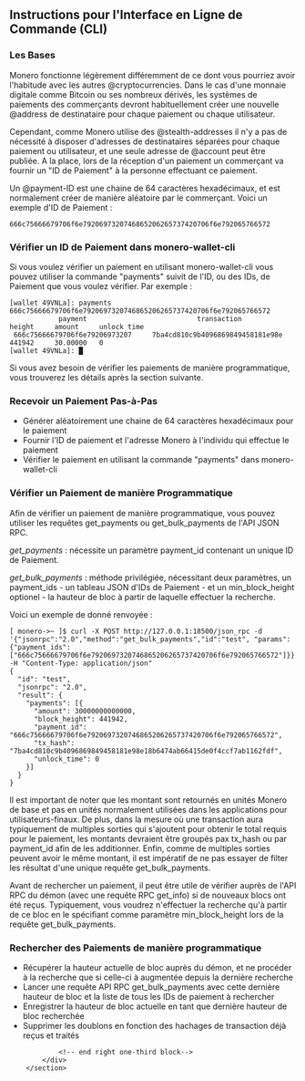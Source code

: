 <section class="container">
            <div class="row">
                <!-- left two-thirds block-->
                <div class="full">
                    <div class="info-block text-adapt">
                        <div class="row center-xs">
                            <div class="col">
                                <h2>Instructions pour l'Interface en Ligne de Commande (CLI)</h2>
                            </div>
                        </div>
<div markdown="1">

### Les Bases

Monero fonctionne légèrement différemment de ce dont vous pourriez avoir l'habitude avec les autres @cryptocurrencies. Dans le cas d'une monnaie digitale comme Bitcoin ou ses nombreux dérivés, les systèmes de paiements des commerçants devront habituellement créer une nouvelle @address de destinataire pour chaque paiement ou chaque utilisateur.

Cependant, comme Monero utilise des @stealth-addresses il n'y a pas de nécessité à disposer d'adresses de destinataires séparées pour chaque paiement ou utilisateur, et une seule adresse de @account peut être publiée. A la place, lors de la réception d'un paiement un commerçant va fournir un "ID de Paiement" à la personne effectuant ce paiement.

Un @payment-ID est une chaine de 64 caractères hexadécimaux, et est normalement créer de manière aléatoire par le commerçant. Voici un exemple d'ID de Paiement :
```
666c75666679706f6e7920697320746865206265737420706f6e792065766572
```

### Vérifier un ID de Paiement dans monero-wallet-cli

Si vous voulez vérifier un paiement en utilisant monero-wallet-cli vous pouvez utiliser la commande "payments" suivit de l'ID, ou des IDs, de Paiement que vous voulez vérifier. Par exemple :

```
[wallet 49VNLa]: payments 666c75666679706f6e7920697320746865206265737420706f6e792065766572
            payment                           transaction               height     amount     unlock time
 666c75666679706f6e79206973207     7ba4cd810c9b4096869849458181e98e     441942     30.00000   0
[wallet 49VNLa]: █
```

Si vous avez besoin de vérifier les paiements de manière programmatique, vous trouverez les détails après la section suivante.

### Recevoir un Paiement Pas-à-Pas

* Générer aléatoirement une chaine de 64 caractères hexadécimaux pour le paiement
* Fournir l'ID de paiement et l'adresse Monero à l'individu qui effectue le paiement
* Vérifier le paiement en utilisant la commande "payments" dans monero-wallet-cli

### Vérifier un Paiement de manière Programmatique

Afin de vérifier un paiement de manière programmatique, vous pouvez utiliser les requêtes get_payments ou get_bulk_payments de l'API JSON RPC.

*get_payments* : nécessite un paramètre payment_id contenant un unique ID de Paiement.

*get_bulk_payments* : méthode privilégiée, nécessitant deux paramètres, un payment_ids - un tableau JSON d'IDs de Paiement - et un min_block_height optionel - la hauteur de bloc à partir de laquelle effectuer la recherche.

Voici un exemple de donné renvoyée :

```
[ monero->~ ]$ curl -X POST http://127.0.0.1:18500/json_rpc -d '{"jsonrpc":"2.0","method":"get_bulk_payments","id":"test", "params":{"payment_ids": ["666c75666679706f6e7920697320746865206265737420706f6e792065766572"]}}' -H "Content-Type: application/json"
{
  "id": "test",
  "jsonrpc": "2.0",
  "result": {
    "payments": [{
      "amount": 30000000000000,
      "block_height": 441942,
      "payment_id": "666c75666679706f6e7920697320746865206265737420706f6e792065766572",
      "tx_hash": "7ba4cd810c9b4096869849458181e98e18b6474ab66415de0f4ccf7ab1162fdf",
      "unlock_time": 0
    }]
  }
}
```

Il est important de noter que les montant sont retournés en unités Monero de base et pas en unités normalement utilisées dans les applications pour utilisateurs-finaux. De plus, dans la mesure où une transaction aura typiquement de multiples sorties qui s'ajoutent pour obtenir le total requis pour le paiement, les montants devraient être groupés pax tx_hash ou par payment_id afin de les additionner. Enfin, comme de multiples sorties peuvent avoir le même montant, il est impératif de ne pas essayer de filter les résultat d'une unique requête get_bulk_payments.

Avant de rechercher un paiement, il peut être utile de vérifier auprès de l'API RPC du démon (avec une requête RPC get_info) si de nouveaux blocs ont été reçus. Typiquement, vous voudrez n'effectuer la recherche qu'à partir de ce bloc en le spécifiant comme paramètre min_block_height lors de la requête get_bulk_payments.

### Rechercher des Paiements de manière programmatique

* Récupérer la hauteur actuelle de bloc auprès du démon, et ne procéder à la recherche que si celle-ci à augmentée depuis la dernière recherche
* Lancer une requête API RPC get_bulk_payments avec cette dernière hauteur de bloc et la liste de tous les IDs de paiement à rechercher
* Enregistrer la hauteur de bloc actuelle en tant que dernière hauteur de bloc recherchée
* Supprimer les doublons en fonction des hachages de transaction déjà reçus et traités

</div>
                    </div>
                </div>


                <!-- end right one-third block-->
            </div>
        </section>
